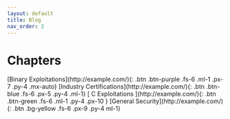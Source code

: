 ```yaml
---
layout: default
title: Blog
nav_order: 2
---
```


# Chapters

<div class="code-example" markdown="1">

<span>
[Binary Exploitations](http://example.com/){: .btn .btn-purple .fs-6 .ml-1 .px-7 .py-4 .mx-auto}
</span>

<span>
[Industry Certifications](http://example.com/){: .btn .btn-blue .fs-6 .px-5 .py-4 .ml-1}
</span>

<span>
[ C Exploitations ](http://example.com/){: .btn .btn-green .fs-6 .ml-1 .py-4 .px-10 }
</span>

<span>
[General   Security](http://example.com/){: .btn .bg-yellow .fs-6 .px-9 .py-4 ml-1}
</span>

</div>


